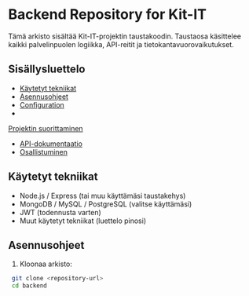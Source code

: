 # Backend Repository for Kit-IT

Tämä arkisto sisältää Kit-IT-projektin taustakoodin. Taustaosa käsittelee kaikki palvelinpuolen logiikka, API-reitit ja tietokantavuorovaikutukset.

## Sisällysluettelo
- [Käytetyt tekniikat](#teknologiat-käytetty)
- [Asennusohjeet](#asennusohjeet)
- [Configuration](#configuration)
-
[Projektin suorittaminen](#running-the-projekt)
- [API-dokumentaatio](#api-documentation)
- [Osallistuminen](#contributing)

## Käytetyt tekniikat
- Node.js / Express (tai muu käyttämäsi taustakehys)
- MongoDB / MySQL / PostgreSQL (valitse käyttämäsi)
- JWT (todennusta varten)
- Muut käytetyt tekniikat (luettelo pinosi)
## Asennusohjeet

1. Kloonaa arkisto:
  ```bash
   git clone <repository-url>
   cd backend